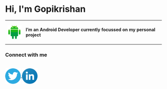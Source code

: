 <html>
<body>
<head>
 <H1>Hi, I'm Gopikrishan</H1>
</head>
 <table>
 <tr><td>
  <img align="left" src="https://raw.githubusercontent.com/goputtanz/goputtanz/main/images/android.svg" alt="icon" width="50px"/>
  </td>
  <td>
<H4>I’m an Android Developer currently focussed on my personal project</H4>
</td>
</tr>
</table>
<h3>Connect with me</h3><br>
<a href="https://twitter.com/Gopikrishnnpv?t=T-jis_LphGBc6pdRUpns_Q&s=09">
<img align="center" src="https://raw.githubusercontent.com/goputtanz/goputtanz/main/images/twitter.svg" alt="icon | Twitter" width="50px"/></a><a href="https://www.linkedin.com/in/gopi-krishnan-b46314210">
<img align="center" src="https://raw.githubusercontent.com/goputtanz/goputtanz/main/images/linkedin.svg" alt="icon | LinkedIn" width="50px"/>
</a>
  <style>
table, tr, td {
    border-style: none;
}
 </style>
 </body>

 </html>
 


